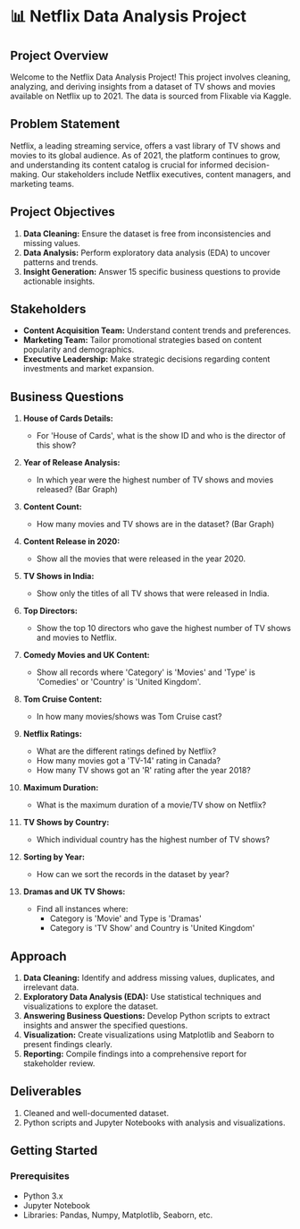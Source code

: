 # 📊 **Netflix Data Analysis Project**

## **Project Overview**
Welcome to the Netflix Data Analysis Project! This project involves cleaning, analyzing, and deriving insights from a dataset of TV shows and movies available on Netflix up to 2021. The data is sourced from Flixable via Kaggle.

## **Problem Statement**
Netflix, a leading streaming service, offers a vast library of TV shows and movies to its global audience. As of 2021, the platform continues to grow, and understanding its content catalog is crucial for informed decision-making. Our stakeholders include Netflix executives, content managers, and marketing teams.

## **Project Objectives**
1. **Data Cleaning:** Ensure the dataset is free from inconsistencies and missing values.
2. **Data Analysis:** Perform exploratory data analysis (EDA) to uncover patterns and trends.
3. **Insight Generation:** Answer 15 specific business questions to provide actionable insights.

## **Stakeholders**
- **Content Acquisition Team:** Understand content trends and preferences.
- **Marketing Team:** Tailor promotional strategies based on content popularity and demographics.
- **Executive Leadership:** Make strategic decisions regarding content investments and market expansion.

## **Business Questions**
1. **House of Cards Details:**
   - For 'House of Cards', what is the show ID and who is the director of this show?

2. **Year of Release Analysis:**
   - In which year were the highest number of TV shows and movies released? (Bar Graph)

3. **Content Count:**
   - How many movies and TV shows are in the dataset? (Bar Graph)

4. **Content Release in 2020:**
   - Show all the movies that were released in the year 2020.

5. **TV Shows in India:**
   - Show only the titles of all TV shows that were released in India.

6. **Top Directors:**
   - Show the top 10 directors who gave the highest number of TV shows and movies to Netflix.

7. **Comedy Movies and UK Content:**
   - Show all records where 'Category' is 'Movies' and 'Type' is 'Comedies' or 'Country' is 'United Kingdom'.

8. **Tom Cruise Content:**
   - In how many movies/shows was Tom Cruise cast?

9. **Netflix Ratings:**
   - What are the different ratings defined by Netflix?
   - How many movies got a 'TV-14' rating in Canada?
   - How many TV shows got an 'R' rating after the year 2018?

10. **Maximum Duration:**
    - What is the maximum duration of a movie/TV show on Netflix?

11. **TV Shows by Country:**
    - Which individual country has the highest number of TV shows?

12. **Sorting by Year:**
    - How can we sort the records in the dataset by year?

13. **Dramas and UK TV Shows:**
    - Find all instances where:
      - Category is 'Movie' and Type is 'Dramas'
      - Category is 'TV Show' and Country is 'United Kingdom'

## **Approach**
1. **Data Cleaning:** Identify and address missing values, duplicates, and irrelevant data.
2. **Exploratory Data Analysis (EDA):** Use statistical techniques and visualizations to explore the dataset.
3. **Answering Business Questions:** Develop Python scripts to extract insights and answer the specified questions.
4. **Visualization:** Create visualizations using Matplotlib and Seaborn to present findings clearly.
5. **Reporting:** Compile findings into a comprehensive report for stakeholder review.

## **Deliverables**
1. Cleaned and well-documented dataset.
2. Python scripts and Jupyter Notebooks with analysis and visualizations.

## **Getting Started**
### **Prerequisites**
- Python 3.x
- Jupyter Notebook
- Libraries: Pandas, Numpy, Matplotlib, Seaborn, etc.
